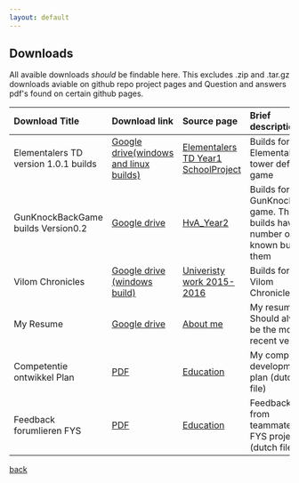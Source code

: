 ```yaml
---
layout: default
---
```


## [](#header-2)Downloads
All avaible downloads _should_ be findable here.
This excludes .zip and .tar.gz downloads aviable on github repo project pages and Question and answers pdf's found on certain github pages.

| Download Title                      | Download link                                                                      | Source page                                                                                           |  Brief description         |
|:------------------------------------|:-----------------------------------------------------------------------------------|:------------------------------------------------------------------------------------------------------|:---------------------------|
| Elementalers TD version 1.0.1 builds| [Google drive(windows and linux builds)](https://drive.google.com/open?id=1IoBqrV4zPO2ZC3OpqSieT7vr5cUenXKf) | [Elementalers TD Year1 SchoolProject](https://tdsrock.github.io/Elementalers_TD_Year1_SchoolProject/) | Builds for the Elementalers tower defense game |
| GunKnockBackGame builds Version0.2  | [Google drive](https://drive.google.com/open?id=12pVm9czWafH-riXYUVewahrFci0iRxuk) | [HvA_Year2](https://tdsrock.github.io/HvA_Year2/)                                                     | Builds for the GunKnockBack game. These builds have a number of known bugs in them |
| Vilom Chronicles                    | [Google drive (windows build)](https://drive.google.com/open?id=1L44uv9PBF_3cxjQ1SVdAxoMybtp_DFPH) | [Univeristy work 2015-2016](https://tdsrock.github.io/Univeristy_work_2015-2016/)     | Builds for the Vilom Chronicles. |     
| My Resume                           | [Google drive](https://drive.google.com/open?id=1qessEzTuDIo6CRlwTwj2UhFIwRoo4kqC) | [About me](https://tdsrock.github.io/About-me)                                                        | My resume. Should always be the most recent version |
| Competentie ontwikkel Plan          | [PDF](https://tdsrock.github.io/Docs/cop_Sjors_Gielen.pdf)                         | [Education](https://tdsrock.github.io/educ)                                                           | My compitance development plan (dutch file) |
| Feedback forumlieren FYS            | [PDF](https://tdsrock.github.io/Docs/FeedbackFormulieren%20Sjors%20Gielen%20FYS.pdf) | [Education](https://tdsrock.github.io/educ)                                                         | Feedbackforms from teammates of FYS project (dutch file) |


[back](./)
